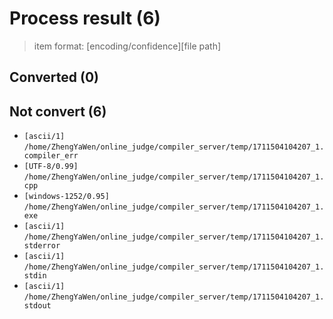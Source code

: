 # Process result (6)

> item format: [encoding/confidence][file path]

## Converted (0)


## Not convert (6)

- `[ascii/1]` `/home/ZhengYaWen/online_judge/compiler_server/temp/1711504104207_1.compiler_err`
- `[UTF-8/0.99]` `/home/ZhengYaWen/online_judge/compiler_server/temp/1711504104207_1.cpp`
- `[windows-1252/0.95]` `/home/ZhengYaWen/online_judge/compiler_server/temp/1711504104207_1.exe`
- `[ascii/1]` `/home/ZhengYaWen/online_judge/compiler_server/temp/1711504104207_1.stderror`
- `[ascii/1]` `/home/ZhengYaWen/online_judge/compiler_server/temp/1711504104207_1.stdin`
- `[ascii/1]` `/home/ZhengYaWen/online_judge/compiler_server/temp/1711504104207_1.stdout`
